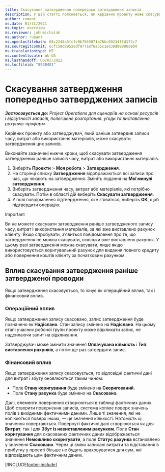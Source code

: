 ```yaml
---
title: Скасування затвердження попередньо затверджених записів
description: У цій статті пояснюється, як керівник проекту може скасувати затвердження раніше затверджених записів часу, витрат або використання матеріалів.
author: rumant
ms.date: 01/31/2021
ms.topic: overview
ms.reviewer: johnmichalak
ms.author: rumant
ms.openlocfilehash: 08c2248a5fcfc9b7569871a76bc09234ffd172c7
ms.sourcegitcommit: 6cfc50d89528df977a8f6a55c1ad39d99800d9b4
ms.translationtype: MT
ms.contentlocale: uk-UA
ms.lasthandoff: 06/03/2022
ms.locfileid: "8930481"
---
```

# <a name="cancel-the-approval-of-previously-approved-entries"></a>Скасування затвердження попередньо затверджених записів

_**Застосовується до:** Project Operations для сценаріїв на основі ресурсів і відсутності запасів, полегшене розгортання: угоди та виставлення рахунків-проформ_

Керівник проекту або затверджувач, який раніше затвердив записи часу, витрат або використання матеріалів, може скасувати затвердження цих записів. 

Виконайте зазначені нижче кроки, щоб скасувати затвердження затверджених раніше записів часу, витрат або використання матеріалів.

1. Виберіть **Проекти** \> **Моя робота** \> **Затвердження**. 
2. На сторінці списку **Затвердження** відображаються всі записи про час, що чекають на затвердження. Змініть подання на **Мої минулі затвердження**.
3. Виберіть затвердження часу, витрат або матеріалів, які потрібно скасувати. Потім в області дій виберіть **Скасувати затвердження**.
4. У полі повідомлення підтвердження, яке з'явиться, виберіть **OK**, щоб підтвердити операцію.

> [!IMPORTANT]
> Ви не можете скасувати затвердження раніше затвердженого запису часу, витрат і використання матеріалів, за які вже виставлено рахунок клієнту. Якщо спробувати, з’явиться повідомлення про те, що затвердження не можна скасувати, оскільки вже виставлено рахунок. У цьому разі затвердження можна скасувати, лише якщо використовується коригувальний рахунок для видання повного кредиту або повернення коштів клієнту за початковим рахунком.

## <a name="impact-of-canceling-the-approval-of-a-previously-approved-entry"></a>Вплив скасування затвердження раніше затвердженої проводки

Якщо затвердження скасовується, то існує як операційний вплив, так і фінансовий вплив.

### <a name="operational-impact"></a>Операційний вплив

Якщо затвердження запису скасовано, запис затвердження буде позначено як **Надіслано**. Стан запису змінено на **Надіслано**. На цьому етапі учасник робочої групи проекту може відкликати запис, не надсилаючи запит на відкликання.

Затверджувач може змінити значення **Оплачувана кількість** і **Тип виставлення рахунків**, а потім ще раз затвердити запис.

### <a name="financial-impact"></a>Фінансовий вплив

Якщо затвердження запису скасовується, то відповідні фактичні дані для витрат і збуту оновлюються таким чином:

- Поле **Стану коригування** буде змінено на **Скоригований**.
- Поле **Стану рахунка** буде змінено на **Скасовано**.

Далі, елементи повернення створюються в таблиці фактичних даних. Щоб створити повернення записів, система копіює поверх значень полів з вихідними фактичними даними. Лише ті значення, які не копіюються поверх інших, — це значення кількості. Натомість ці значення повертаються. Повернуті фактичні дані створюються як для **Витрат**, так і для **Збут із невиставленим рахунком**. Поле **Стан коригування** для скасованих фактичних даних відображається значення **Неможливо скоригувати**, а поле **Статус рахунка** встановлено у значення **Скасовано**. Через ці зміни записані витрати та відставання в прибутку у проекті більше не будуть враховуватися для сум, які відповідають цим фактичним даним.

[!INCLUDE[footer-include](../includes/footer-banner.md)]
